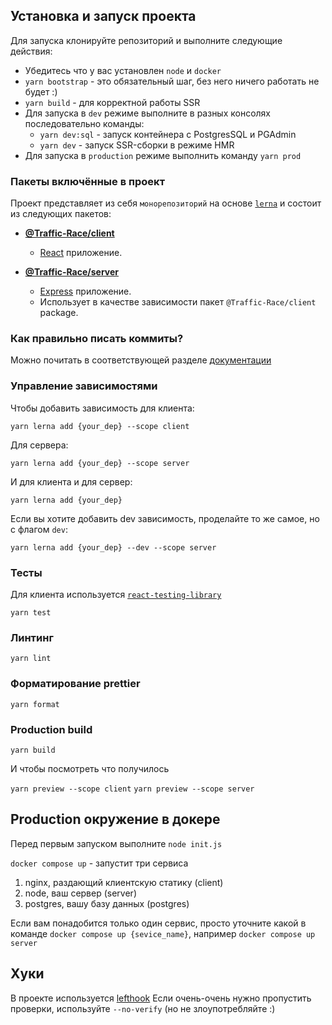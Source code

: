 ## Установка и запуск проекта

Для запуска клонируйте репозиторий и выполните следующие действия:

- Убедитесь что у вас установлен `node` и `docker`
- `yarn bootstrap` - это обязательный шаг, без него ничего работать не будет :)
- `yarn build` - для корректной работы SSR
- Для запуска в `dev` режиме выполните в разных консолях последовательно команды:
  - `yarn dev:sql` - запуск контейнера с PostgresSQL и PGAdmin
  - `yarn dev` - запуск SSR-сборки в режиме HMR
- Для запуска в `production` режиме выполнить команду `yarn prod`

### Пакеты включённые в проект

Проект представляет из себя `монорепозиторий` на основе [`lerna`](https://github.com/lerna/lerna) и состоит из следующих пакетов:

- **[@Traffic-Race/client](./packages/client)**
    - [React](https://github.com/facebook/react) приложение.


- **[@Traffic-Race/server](./packages/server)**
    - [Express](https://github.com/expressjs/express) приложение.
    - Использует в качестве зависимости пакет `@Traffic-Race/client` package.

### Как правильно писать коммиты?

Можно почитать в соответствующей разделе [документации](docs/README.md)

### Управление зависимостями

Чтобы добавить зависимость для клиента:
```shell
yarn lerna add {your_dep} --scope client
```

Для сервера:
```shell
yarn lerna add {your_dep} --scope server
```

И для клиента и для сервер:
```shell
yarn lerna add {your_dep}
```

Если вы хотите добавить dev зависимость, проделайте то же самое, но с флагом `dev`:
```shell
yarn lerna add {your_dep} --dev --scope server
```

### Тесты

Для клиента используется [`react-testing-library`](https://testing-library.com/docs/react-testing-library/intro/)

`yarn test`

### Линтинг

`yarn lint`

### Форматирование prettier

`yarn format`

### Production build

`yarn build`

И чтобы посмотреть что получилось

`yarn preview --scope client`
`yarn preview --scope server`

## Production окружение в докере

Перед первым запуском выполните `node init.js`

`docker compose up` - запустит три сервиса

1. nginx, раздающий клиентскую статику (client)
2. node, ваш сервер (server)
3. postgres, вашу базу данных (postgres)

Если вам понадобится только один сервис, просто уточните какой в команде
`docker compose up {sevice_name}`, например `docker compose up server`

## Хуки

В проекте используется [lefthook](https://github.com/evilmartians/lefthook)
Если очень-очень нужно пропустить проверки, используйте `--no-verify` (но не злоупотребляйте :)
